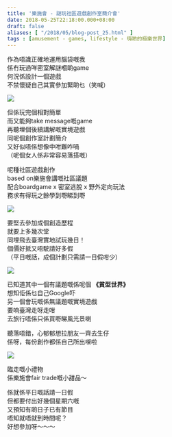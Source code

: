 ```yaml
---
title: '樂施會 - 謎玩社區遊戲創作室簡介會'
date: 2018-05-25T22:18:00.000+08:00
draft: false
aliases: [ "/2018/05/blog-post_25.html" ]
tags : [amusement - games, lifestyle - 嗨啲的極樂世界]
---
```


作為唔識正確地運用腦袋嘅我  
係冇玩過咩密室解謎嗰啲game  
何況係設計一個遊戲  
不禁懷疑自己其實參加緊啲乜（笑喊）  

![](/images/oxfamgames.jpg)

但係玩完個相對簡單  
而又能夠take message嘅game  
再聽埋個後續講解嘅實境遊戲  
同呢個創作室計劃簡介  
又好似唔係想像中咁難咋喎  
（呢個女人係非常容易落搭嘅）  
  
呢種社區遊戲創作  
based on樂施會講嘅社區議題  
配合boardgame x 密室逃脫 x 野外定向玩法  
務求有得玩之餘學到嘢睇到嘢  

![](/images/oxfamgames1.jpg)

要堅去參加成個創造歷程  
就要上多幾次堂  
同埋飛去臺灣實地試玩幾日！  
個價好抵又唔駛請好多假  
（平日嘅話，成個計劃只需請一日假咁少）  

![](/images/oxfamgames2.jpg)

已知道其中一個有議題嘅係呢個 **《貧型世界》**   
想知佢係乜自己Google吓  
另一個會玩嘅係無議題嘅實境遊戲  
要响臺灣走呀走咁  
去旅行唔係只係買嘢睇風光景喇  
  
聽落唔錯，心郁郁想拉朋友一齊去生仔  
係呀，每份創作都係自己所出㗎啦  

![](/images/oxfamgames3.jpg)

臨走嘅小禮物  
係樂施會fair trade嘅小甜品～  
  
  
係就係平日嘅話請一日假  
但都要付出好幾個星期六嘅  
又預知有啲日子已有節目  
唔知就唔就到時間呢？  
好想參加呀～～～